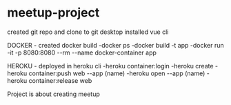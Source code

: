 # meetup-project

created git repo and clone to git desktop 
installed vue cli 

DOCKER - created docker build 
-docker ps
-docker build -t app
-docker run -it -p 8080:8080 --rm --name docker-container app

HEROKU - deployed in heroku cli
-heroku container:login
-heroku create
-heroku container:push web --app (name)
-heroku open --app (name)
-heroku container:release web

Project is about creating meetup
